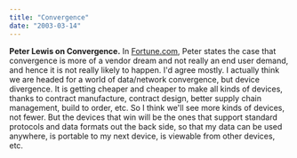 ```yaml
---
title: "Convergence"
date: "2003-03-14"
---
```


**Peter Lewis on Convergence.** In [Fortune.com](http://www.fortune.com/fortune/ontech/), Peter states the case that convergence is more of a vendor dream and not really an end user demand, and hence it is not really likely to happen. I'd agree mostly. I actually think we are headed for a world of data/network convergence, but device divergence. It is getting cheaper and cheaper to make all kinds of devices, thanks to contract manufacture, contract design, better supply chain management, build to order, etc. So I think we'll see more kinds of devices, not fewer. But the devices that win will be the ones that support standard protocols and data formats out the back side, so that my data can be used anywhere, is portable to my next device, is viewable from other devices, etc.
